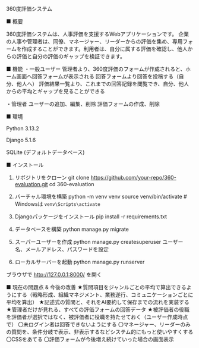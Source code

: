 360度評価システム

■ 概要

360度評価システムは、人事評価を支援するWebアプリケーションです。
企業の人事や管理者は、同僚、マネージャー、リーダーからの評価を集め、専用フォームを作成することができます。利用者は、自分に属する評価を確認し、他人からの評価と自分の評価のギャップを検証できます。

■ 機能
・一般ユーザー
管理者より、360度評価のフォームが作成されると、ホーム画面へ回答フォームが表示される
回答フォームより回答を投稿する（自分、他人へ）
評価結果一覧より、これまでの回答記録を閲覧でき、自分、他人からの平均とギャップを見ることができる

・管理者
ユーザーの追加、編集、削除
評価フォームの作成、削除

■ 環境

Python 3.13.2

Django 5.1.6

SQLite (デフォルトデータベース)

■ インストール

1. リポジトリをクローン
git clone https://github.com/your-repo/360-evaluation.git
cd 360-evaluation

2. バーチャル環境を構築
python -m venv venv
source venv/bin/activate  # Windowsは `venv\Scripts\activate`

3. Djangoパッケージをインストール
pip install -r requirements.txt

4. データベースを構築
python manage.py migrate

5. スーパーユーザーを作成
python manage.py createsuperuser
ユーザー名、メールアドレス、パスワードを設定

6. ローカルサーバーを起動
python manage.py runserver

ブラウザで http://127.0.0.1:8000/ を開く

■ 現在の問題点 & 今後の改善
★質問項目をジャンルごとの平均で算出できるようにする（戦略形成、組織マネジメント、業務遂行、コミュニケーションごとに平均を算出）
★記述式の質問と、それをAI要約して保存までの流れを実装する
★管理者だけが見れる、すべての評価フォームの回答データ
★被評価者の役職を評価者が選択ではなく、被評価者に役職を持たせておく（ユーザー作成時点で）
〇未ログイン者は回答できないようにする
〇マネージャー、リーダーのみの質問を、条件分岐で表示、非表示するなどシステム的にもっと使いやすくする
〇CSSをあてる
〇評価フォームが今後増え続けていった場合の画面表示
